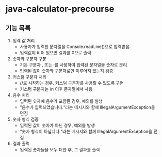 # java-calculator-precourse


## 기능 목록

1. 입력 값 처리
    - 사용자가 입력한 문자열을 Console.readLine()으로 입력받음.
    - 입력값이 비어 있으면 결과를 0으로 출력
2. 숫자와 구분자 구분
    - 기본 구분자 , 또는 :를 사용하여 입력된 문자열을 숫자로 분리
    - 입력된 값이 숫자와 구분자로만 이루어져 있는지 검증
3. 커스텀 구분자 처리
    - //로 시작하는 경우, 커스텀 구분자를 사용할 수 있도록 구현
    - 커스텀 구분자는 \\n 이후 문자열에서 사용
4. 음수 처리
    - 입력된 숫자에 음수가 포함된 경우, 예외를 발생
    - “음수가 입력되었습니다.“라는 메시지와 함께 IllegalArgumentException을 던짐
5. 숫자 형식 검증
    - 입력된 값이 숫자가 아닌 경우, 예외를 발생
    - “숫자 형식이 아닙니다.“라는 메시지와 함께 IllegalArgumentException을 던짐
6. 결과 출력
    - 입력된 숫자들을 모두 더한 후, 그 결과를 출력